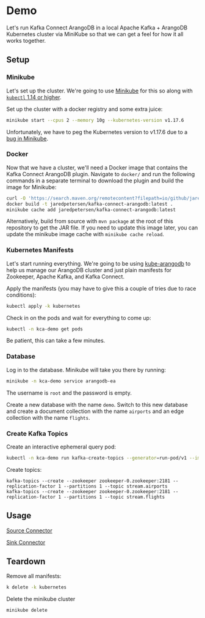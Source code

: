 # Demo
Let's run Kafka Connect ArangoDB in a local Apache Kafka + ArangoDB Kubernetes cluster via MiniKube so that we can get a feel for how it all works together.

## Setup
### Minikube
Let's set up the cluster. We're going to use [Minikube](https://minikube.sigs.k8s.io/docs/start/) for this so along with [`kubectl` 1.14 or higher](https://kubernetes.io/docs/tasks/tools/install-kubectl/).

Set up the cluster with a docker registry and some extra juice:
```bash
minikube start --cpus 2 --memory 10g --kubernetes-version v1.17.6
```

Unfortunately, we have to peg the Kubernetes version to v1.17.6 due to a [bug in Minikube](https://github.com/kubernetes/minikube/issues/7828).

### Docker
Now that we have a cluster, we'll need a Docker image that contains the Kafka Connect ArangoDB plugin. Navigate to `docker/` and run the following commands in a separate terminal to download the plugin and build the image for Minikube:
```bash
curl -O 'https://search.maven.org/remotecontent?filepath=io/github/jaredpetersen/kafka-connect-arangodb/1.0.6/kafka-connect-arangodb-1.0.6.jar'
docker build -t jaredpetersen/kafka-connect-arangodb:latest .
minikube cache add jaredpetersen/kafka-connect-arangodb:latest
```

Alternatively, build from source with `mvn package` at the root of this repository to get the JAR file. If you need to update this image later, you can update the minikube image cache with `minikube cache reload`.

### Kubernetes Manifests
Let's start running everything. We're going to be using [kube-arangodb](https://github.com/arangodb/kube-arangodb) to help us manage our ArangoDB cluster and just plain manifests for Zookeeper, Apache Kafka, and Kafka Connect.

Apply the manifests (you may have to give this a couple of tries due to race conditions):
```bash
kubectl apply -k kubernetes
```

Check in on the pods and wait for everything to come up:
```bash
kubectl -n kca-demo get pods
```

Be patient, this can take a few minutes.

### Database
Log in to the database. Minikube will take you there by running:
```bash
minikube -n kca-demo service arangodb-ea
```

The username is `root` and the password is empty.

Create a new database with the name `demo`. Switch to this new database and create a document collection with the name `airports` and an edge collection with the name `flights`.

### Create Kafka Topics
Create an interactive ephemeral query pod:
```bash
kubectl -n kca-demo run kafka-create-topics --generator=run-pod/v1 --image confluentinc/cp-kafka:5.4.0 -it --rm --command /bin/bash
```

Create topics:
```
kafka-topics --create --zookeeper zookeeper-0.zookeeper:2181 --replication-factor 1 --partitions 1 --topic stream.airports
kafka-topics --create --zookeeper zookeeper-0.zookeeper:2181 --replication-factor 1 --partitions 1 --topic stream.flights
```

## Usage
[Source Connector](SOURCE.md)

[Sink Connector](SINK.md)

## Teardown
Remove all manifests:
```bash
k delete -k kubernetes
```

Delete the minikube cluster
```bash
minikube delete
```
